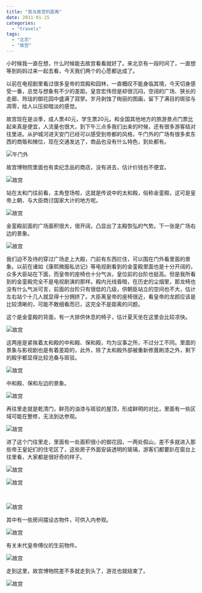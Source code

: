 ```yaml
---
title: "我与故宫的距离"
date: 2011-01-15
categories: 
  - "travels"
tags: 
  - "北京"
  - "故宫"
---
```


小时候我一直在想，什么时候能去故宫看看就好了。来北京有一段时间了，一直想等到妈妈过来一起去看，今天我们两个的心愿都达成了。

以前在电视剧里看过很多皇帝的宫殿和园林，一直概叹不能身临其境，今天切身感受一番，总觉与想象有不少的差距。皇宫宏伟但是却很沉闷，空阔的广场、狭长的走廊、玲珑的御花园中盛满了寂寥。岁月剥蚀了绚丽的图画，留下了满目的斑驳与凋零，给人以压抑暗淡的感觉。

故宫现在是淡季，成人票40元，学生票20元。和全国其他地方的旅游景点门票比起来真是便宜，人流量也很大，到下午三点多我们出来的时候，还有很多游客结对往里进。从护城河进天安门已经可以感受到帝都的风格，午门外的广场有很多卖东西的商贩和摊位，现在交通发达了，商品也没有什么特色，到处都有。

![午门外](images/5602584197_b70b328894_z.jpg)

故宫博物院里面也有卖纪念品的商店，没有进去，估计价钱也不便宜。

![故宫](images/5602540737_e796656cf3_z.jpg)

站在太和门往前看，主角登场啦，这就是传说中的太和殿，俗称金銮殿，这可是皇帝上朝、与大臣商讨国家大计的地方呢。

![故宫](images/5602538467_188d5a0a43_z.jpg)

金銮殿前面的广场面积很大，很开阔，凸显出了主殿恢弘的气势。下一张是广场右边的景象。

![故宫](images/5602538827_7f2586e85f_z.jpg)

我们迫不及待的穿过广场走上大殿，门前有东西拦住，可以围在门外看里面的景象。以前在诸如《康熙微服私访记》等电视剧看到的金銮殿里面也是十分开阔的，众多大臣站在下面，而皇帝的座椅也十分气派，皇位前的台阶也挺高。但是我所看到的金銮殿完全不是电视剧演的那样。殿内光线昏暗，在历史的尘烟里，那龙椅也没有什么气派可言，前面的台阶只有很低的几级，供朝臣站立的空间也不大，估计左右站个十几人就显得十分拥挤了。大臣离皇帝的座椅很近，看皇帝的龙颜应该是比较清晰的，可能不敢细看而已，这完全不是距离的问题。

这个是金銮殿的背面，有一大排供休息的椅子，估计夏天坐在这里会比较凉快。

![故宫](images/5603124246_aef4c5189b_z.jpg)

这两座是紧挨着太和殿的中和殿、保和殿，均为议事之所，不过分工不同。里面的景象与影视剧也是有着差距的，此外，除了太和殿外部被重新修葺刷漆之外，剩下的殿宇都显得比较沧桑与斑驳。

![故宫](images/5602539243_682c56363a_z.jpg)

中和殿、保和左边的景象。

![故宫](images/5602539721_a16dfcb559_z.jpg)

再往里走就是乾清门，鲜亮的油漆与斑驳的屋顶，形成鲜明的对比，里面有一些区域可能在整修，无法到达参观。

![故宫](images/5603124646_d03a261faa_z.jpg)

进了这个门往里走，里面有一处面积很小的御花园，一两处假山，差不多就进入那些帝王皇妃们的住宅区了，这些房子外面安装透明的玻璃，游客们都要趴在窗台上往里看，大家都是很好奇的样子。

![故宫](images/5603122382_e0c762a5e7_z.jpg)

![故宫](images/5602537693_0dc11e8085_z.jpg)

 

![故宫](images/5602537221_af6230d5b8_z.jpg)

其中有一些房间摆设古物件，可供入内参观。

![故宫](images/5603125512_f90ecfb44f_z.jpg)

有关末代皇帝傅仪的生前物件。

![故宫](images/5603125830_7fe6e016d6_z.jpg)

走到这里，故宫博物院差不多就走到头了，游览也就结束了。

![故宫](images/5602540123_515b714843_z.jpg)
